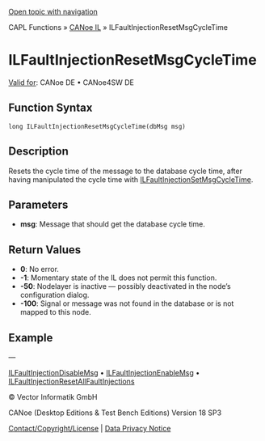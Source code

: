 [Open topic with navigation](../../../../../CANoeDEFamily.htm#Topics/CAPLFunctions/CANoeIL/Functions/CAPLfunctionILFaultInjectionResetMsgCycleTime.md)

CAPL Functions » [CANoe IL](../CAPLfunctionsCANoeILOverview.md) » ILFaultInjectionResetMsgCycleTime

# ILFaultInjectionResetMsgCycleTime

[Valid for](../../../Shared/FeatureAvailability.md): CANoe DE • CANoe4SW DE

## Function Syntax

```
long ILFaultInjectionResetMsgCycleTime(dbMsg msg)
```

## Description

Resets the cycle time of the message to the database cycle time, after having manipulated the cycle time with [ILFaultInjectionSetMsgCycleTime](CAPLfunctionILFaultInjectionSetMsgCycleTime.md).

## Parameters

- **msg**: Message that should get the database cycle time.

## Return Values

- **0**: No error.
- **-1**: Momentary state of the IL does not permit this function.
- **-50**: Nodelayer is inactive — possibly deactivated in the node’s configuration dialog.
- **-100**: Signal or message was not found in the database or is not mapped to this node.

## Example

—

[ILFaultInjectionDisableMsg](CAPLfunctionILFaultInjectionDisableMsg.md) • [ILFaultInjectionEnableMsg](CAPLfunctionILFaultInjectionEnableMsg.md) • [ILFaultInjectionResetAllFaultInjections](CAPLfunctionILFaultInjectionResetAllFaultInjections.md)

© Vector Informatik GmbH

CANoe (Desktop Editions & Test Bench Editions) Version 18 SP3

[Contact/Copyright/License](../../../Shared/ContactCopyrightLicense.md) | [Data Privacy Notice](https://www.vector.com/int/en/company/get-info/privacy-policy/)